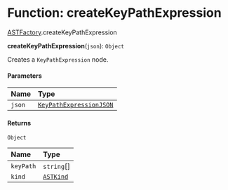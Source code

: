 # Function: createKeyPathExpression

[ASTFactory](/auto-docs/editor/modules/ASTFactory.md).createKeyPathExpression

**createKeyPathExpression**(`json`): `Object`

Creates a `KeyPathExpression` node.

#### Parameters

| Name | Type |
| :------ | :------ |
| `json` | [`KeyPathExpressionJSON`](/auto-docs/editor/interfaces/KeyPathExpressionJSON.md) |

#### Returns

`Object`

| Name | Type |
| :------ | :------ |
| `keyPath` | `string`\[] |
| `kind` | [`ASTKind`](/auto-docs/editor/enums/ASTKind.md) |
